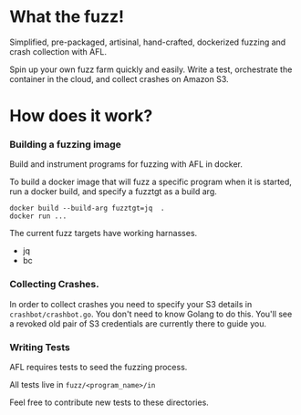 # What the fuzz!
Simplified, pre-packaged, artisinal, hand-crafted, dockerized
fuzzing and crash collection with AFL.

Spin up your own fuzz farm quickly and easily. Write a test,
orchestrate the container in the cloud, and collect crashes
on Amazon S3.

# How does it work?
### Building a fuzzing image
Build and instrument programs for fuzzing with AFL in docker.

To build a docker image that will fuzz a specific program when it
is started, run a docker build, and specify a fuzztgt as a build arg.

```
docker build --build-arg fuzztgt=jq  .
docker run ...
```

The current fuzz targets have working harnasses.
 - jq
 - bc

### Collecting Crashes.
In order to collect crashes you need to specify your S3
details in `crashbot/crashbot.go`. You don't need to know
Golang to do this. You'll see a revoked old pair of S3
credentials are currently there to guide you.

### Writing Tests
AFL requires tests to seed the fuzzing process.

All tests live in `fuzz/<program_name>/in`

Feel free to contribute new tests to these directories.
